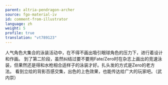 ```yaml
---
parent: altria-pendragon-archer
source: fgo-material-iv
id: comment-from-illustrator
language: zh
weight: 5
profile: true
translation: "vt789123"
---
```


人气角色大集合的泳装活动中，在不得不画出吸引眼球角色的压力下，进行着设计和作画。
到了第二阶段，虽然纠结过要不要用Fate/Zero时在杂志上画出的竞速泳装，但果然还是得和水枪相合适样子的泳装才好。扎头发的方式是Zero的老方法。
看到立绘的背影百感交集，出色的上色效果，也能传达给广大的玩家吧。（武内崇）
